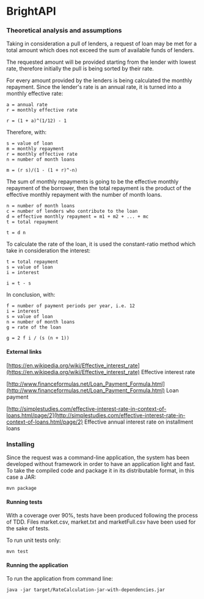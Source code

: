 # BrightAPI

### Theoretical analysis and assumptions

Taking in consideration a pull of lenders, a request of loan may be met for a total amount which does not exceed the sum of available funds of lenders.

The requested amount will be provided starting from the lender with lowest rate, therefore initially the pull is being sorted by their rate.

For every amount provided by the lenders is being calculated the monthly repayment. Since the lender's rate is an annual rate, it is turned into a monthly effective rate:

```
a = annual rate
r = monthly effective rate

r = (1 + a)^(1/12) - 1
```

Therefore, with:

```
s = value of loan
m = monthly repayment
r = monthly effective rate
n = number of month loans

m = (r s)/(1 - (1 + r)^-n)
```

The sum of monthly repayments is going to be the effective monthly repayment of the borrower, then the total repayment is the product of the effective monthly repayment with the number of month loans.

```
n = number of month loans
c = number of lenders who contribute to the loan
d = effective monthly repayment = m1 + m2 + ... + mc
t = total repayment

t = d n
```

To calculate the rate of the loan, it is used the constant-ratio method which take in consideration the interest:

```
t = total repayment
s = value of loan
i = interest

i = t - s
```

In conclusion, with:

```
f = number of payment periods per year, i.e. 12
i = interest
s = value of loan
n = number of month loans
g = rate of the loan

g = 2 f i / (s (n + 1))
```

#### External links

[https://en.wikipedia.org/wiki/Effective_interest_rate](https://en.wikipedia.org/wiki/Effective_interest_rate) Effective interest rate

[http://www.financeformulas.net/Loan_Payment_Formula.html](http://www.financeformulas.net/Loan_Payment_Formula.html) Loan payment

[http://simplestudies.com/effective-interest-rate-in-context-of-loans.html/page/2](http://simplestudies.com/effective-interest-rate-in-context-of-loans.html/page/2) Effective annual interest rate on installment loans

### Installing

Since the request was a command-line application, the system has been developed without framework in order to have an application light and fast. To take the compiled code and package it in its distributable format, in this case a JAR:

```
mvn package
```

#### Running tests

With a coverage over 90%, tests have been produced following the process of TDD. Files market.csv, market.txt and marketFull.csv have been used for the sake of tests.

To run unit tests only:

```
mvn test
```

#### Running the application

To run the application from command line:

```
java -jar target/RateCalculation-jar-with-dependencies.jar
```